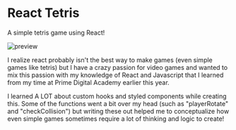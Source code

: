 # React Tetris

A simple tetris game using React!

![preview](preview.png)

I realize react probably isn't the best way to make games (even simple games like tetris) but I have a crazy passion for video games and wanted to mix this passion with my knowledge of React and Javascript that I learned from my time at Prime Digital Academy earlier this year.

I learned A LOT about custom hooks and styled components while creating this. Some of the functions went a bit over my head (such as "playerRotate" and "checkCollision") but writing these out helped me to conceptualize how even simple games sometimes require a lot of thinking and logic to create!

